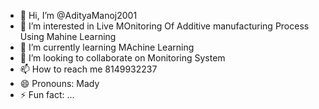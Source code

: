 - 👋 Hi, I’m @AdityaManoj2001
- 👀 I’m interested in Live MOnitoring Of Additive manufacturing Process Using Mahine Learning 
- 🌱 I’m currently learning MAchine Learning
- 💞️ I’m looking to collaborate on Monitoring System
- 📫 How to reach me 8149932237
- 😄 Pronouns: Mady
- ⚡ Fun fact: ...

<!---
AdityaManoj2001/AdityaManoj2001 is a ✨ special ✨ repository because its `README.md` (this file) appears on your GitHub profile.
You can click the Preview link to take a look at your changes.
--->
